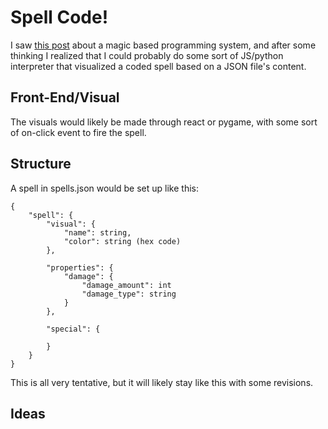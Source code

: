# Spell Code!
I saw [this post](https://worldbuilding.stackexchange.com/questions/183368/magic-as-a-programming-language) about a magic based programming system, and after some thinking I realized that I could probably do some sort of JS/python interpreter that visualized a coded spell based on a JSON file's content. 

## Front-End/Visual
The visuals would likely be made through react or pygame, with some sort of on-click event to fire the spell.

## Structure
A spell in spells.json would be set up like this:
```
{
    "spell": {
        "visual": {
            "name": string,
            "color": string (hex code)
        },

        "properties": {
            "damage": {
                "damage_amount": int
                "damage_type": string
            }
        },

        "special": {
            
        }   
    }
}
```

This is all very tentative, but it will likely stay like this with some revisions.

## Ideas 
